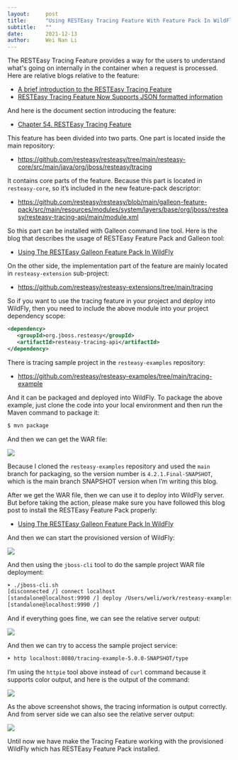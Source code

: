 ```yaml
---
layout:     post
title:      "Using RESTEasy Tracing Feature With Feature Pack In WildFly"
subtitle:   ""
date:       2021-12-13
author:     Wei Nan Li
---
```


The RESTEasy Tracing Feature provides a way for the users to understand what's going on internally in the container when a request is processed. Here are relative blogs relative to the feature:

- [A brief introduction to the RESTEasy Tracing Feature](https://resteasy.dev/2018/06/11/a-brief-introduction-to-the-resteasy-tracing-feature/)
- [RESTEasy Tracing Feature Now Supports JSON formatted information](https://resteasy.dev/2018/09/05/resteasy-tracing-feature-now-supports-json-formatted-information/)

And here is the document section introducing the feature:

- [Chapter 54. RESTEasy Tracing Feature](https://docs.jboss.org/resteasy/docs/5.0.1.Final/userguide/html_single/index.html#Tracing_Feature)

This feature has been divided into two parts. One part is located inside the main repository:

- https://github.com/resteasy/resteasy/tree/main/resteasy-core/src/main/java/org/jboss/resteasy/tracing

It contains core parts of the feature. Because this part is located in `resteasy-core`, so it’s included in the new feature-pack descriptor:

- https://github.com/resteasy/resteasy/blob/main/galleon-feature-pack/src/main/resources/modules/system/layers/base/org/jboss/resteasy/resteasy-tracing-api/main/module.xml

So this part can be installed with Galleon command line tool. Here is the blog that describes the usage of RESTEasy Feature Pack and Galleon tool:

- [Using The RESTEasy Galleon Feature Pack In WildFly](https://resteasy.dev/2021/11/22/feature-pack/)

On the other side, the implementation part of the feature are mainly located in `resteasy-extension` sub-project:

- https://github.com/resteasy/resteasy-extensions/tree/main/tracing

So if you want to use the tracing feature in your project and deploy into WildFly, then you need to include the above module into your project dependency scope:

```xml
<dependency>
   <groupId>org.jboss.resteasy</groupId>
   <artifactId>resteasy-tracing-api</artifactId>
</dependency>
```

There is tracing sample project in the `resteasy-examples` repository:

- https://github.com/resteasy/resteasy-examples/tree/main/tracing-example

And it can be packaged and deployed into WildFly. To package the above example, just clone the code into your local environment and then run the Maven command to package it:

```bash
$ mvn package
```

And then we can get the WAR file:

![](https://user-images.githubusercontent.com/201907/145725469-77f06e4a-34a3-4319-8a51-2e3a95d1d28d.png)

Because I cloned the `resteasy-examples` repository and used the `main` branch for packaging, so the version number is `4.2.1.Final-SNAPSHOT`, which is the main branch SNAPSHOT version when I’m writing this blog.

After we get the WAR file, then we can use it to deploy into WildFly server. But before taking the action, please make sure you have followed this blog post to install the RESTEasy Feature Pack properly:

- [Using The RESTEasy Galleon Feature Pack In WildFly](https://resteasy.dev/2021/11/22/feature-pack/)

And then we can start the provisioned version of WildFly:

![](https://user-images.githubusercontent.com/201907/145725470-b66d2bd6-9cd3-4337-93d1-5db1c3d5b550.png)

And then using the `jboss-cli` tool to do the sample project WAR file deployment:

```bash
➤ ./jboss-cli.sh                                                                                                                       connect localhostYou are disconnected at the moment. Type 'connect' to connect to the server or 'help' for the list of supported commands.
[disconnected /] connect localhost
[standalone@localhost:9990 /] deploy /Users/weli/work/resteasy-examples/tracing-example/target/tracing-example-5.0.0-SNAPSHOT.war
[standalone@localhost:9990 /]
```

And if everything goes fine, we can see the relative server output:

![](https://user-images.githubusercontent.com/201907/145725473-e8235ce3-7e69-4fd6-8444-1c653f872672.png)

And then we can try to access the sample project service:

```bash
➤ http localhost:8080/tracing-example-5.0.0-SNAPSHOT/type
```

I’m using the `httpie` tool above instead of `curl` command because it supports color output, and here is the output of the command:

![](https://user-images.githubusercontent.com/201907/145725476-6fae79c8-3408-4460-89c0-35c42cec1bfd.png)

As the above screenshot shows, the tracing information is output correctly. And from server side we can also see the relative server output:

![](https://user-images.githubusercontent.com/201907/145725481-74997b6c-17c5-465b-ac3f-b6bc3b2d8db2.png)

Until now we have make the Tracing Feature working with the provisioned WildFly which has RESTEasy Feature Pack installed.



